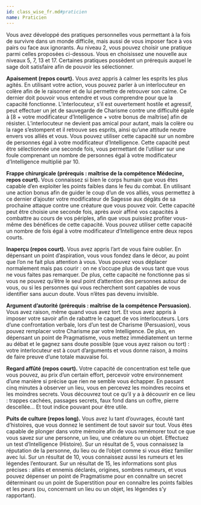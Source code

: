 ```yaml
---
id: class_wise_fr.md#praticien
name: Praticien
---
```


Vous avez développé des pratiques personnelles vous permettant à la fois de survivre dans un monde difficile, mais aussi de vous imposer face à vos pairs ou face aux ignorants. Au niveau 2, vous pouvez choisir une pratique parmi celles proposées ci-dessous. Vous en choisissez une nouvelle aux niveaux 5, 7, 13 et 17. Certaines pratiques possèdent un prérequis auquel le sage doit satisfaire afin de pouvoir les sélectionner.

**Apaisement (repos court).** Vous avez appris à calmer les esprits les plus agités. En utilisant votre action, vous pouvez parler à un interlocuteur en colère afin de le raisonner et de lui permettre de retrouver son calme. Ce dernier doit pouvoir vous entendre et vous comprendre pour que la capacité fonctionne. L’interlocuteur, s’il est ouvertement hostile et agressif, peut effectuer un jet de sauvegarde de Charisme contre une difficulté égale à [8 + votre modificateur d’Intelligence + votre bonus de maîtrise] afin de résister. L’interlocuteur ne devient pas amical pour autant, mais la colère ou la rage s’estompent et il retrouve ses esprits, ainsi qu’une attitude neutre envers vos alliés et vous. Vous pouvez utiliser cette capacité sur un nombre de personnes égal à votre modificateur d’Intelligence. Cette capacité peut être sélectionnée une seconde fois, vous permettant de l’utiliser sur une foule comprenant un nombre de personnes égal à votre modificateur d’Intelligence multiplié par 10.

**Frappe chirurgicale (prérequis : maîtrise de la compétence Médecine, repos court).** Vous connaissez si bien le corps humain que vous êtes capable d’en exploiter les points faibles dans le feu du combat. En utilisant une action bonus afin de guider le coup d’un de vos alliés, vous permettez à ce dernier d’ajouter votre modificateur de Sagesse aux dégâts de sa prochaine attaque contre une créature que vous pouvez voir. Cette capacité peut être choisie une seconde fois, après avoir affiné vos capacités à combattre au cours de vos périples, afin que vous puissiez profiter vous-même des bénéfices de cette capacité. Vous pouvez utiliser cette capacité un nombre de fois égal à votre modificateur d’Intelligence entre deux repos courts.

**Inaperçu (repos court).** Vous avez appris l’art de vous faire oublier. En dépensant un point d’aspiration, vous vous fondez dans le décor, au point que l’on ne fait plus attention à vous. Vous pouvez vous déplacer normalement mais pas courir : on ne s’occupe plus de vous tant que vous ne vous faites pas remarquer. De plus, cette capacité ne fonctionne pas si vous ne pouvez qu’être le seul point d’attention des personnes autour de vous, ou si les personnes qui vous recherchent sont capables de vous identifier sans aucun doute. Vous n’êtes pas devenu invisible.

**Argument d’autorité (prérequis : maîtrise de la compétence Persuasion).** Vous avez raison, même quand vous avez tort. Et vous avez appris à imposer votre savoir afin de rabattre le caquet de vos interlocuteurs. Lors d’une confrontation verbale, lors d’un test de Charisme (Persuasion), vous pouvez remplacer votre Charisme par votre Intelligence. De plus, en dépensant un point de Pragmatisme, vous mettez immédiatement un terme au débat et le gagnez sans doute possible (que vous ayez raison ou tort) : votre interlocuteur est à court d’arguments et vous donne raison, à moins de faire preuve d’une totale mauvaise foi.

**Regard affûté (repos court).** Votre capacité de concentration est telle que vous pouvez, au prix d’un certain effort, percevoir votre environnement d’une manière si précise que rien ne semble vous échapper. En passant cinq minutes à observer un lieu, vous en percevez les moindres recoins et les moindres secrets. Vous découvrez tout ce qu’il y a à découvrir en ce lieu : trappes cachées, passages secrets, faux fond dans un coffre, pierre descellée… Et tout indice pouvant pour être utile.

**Puits de culture (repos long).** Vous avez lu tant d’ouvrages, écouté tant d’histoires, que vous donnez le sentiment de tout savoir sur tout. Vous êtes capable de plonger dans votre mémoire afin de vous remémorer tout ce que vous savez sur une personne, un lieu, une créature ou un objet. Effectuez un test d’Intelligence (Histoire). Sur un résultat de 5, vous connaissez la réputation de la personne, du lieu ou de l’objet comme si vous étiez familier avec lui. Sur un résultat de 10, vous connaissez aussi les rumeurs et les légendes l’entourant. Sur un résultat de 15, les informations sont plus précises : alliés et ennemis déclarés, origines, sombres rumeurs, et vous pouvez dépenser un point de Pragmatisme pour en connaître un secret déterminant ou un point de Superstition pour en connaître les points faibles et les peurs (ou, concernant un lieu ou un objet, les légendes s’y rapportant).

